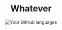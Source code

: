 

 
<div align="center">

# Whatever 

</div>


<div align="center">

![Your GitHub languages](https://github-readme-stats.vercel.app/api/top-langs/?username=shuzretsu&layout=compact&bg_color=00000000)

</div>
